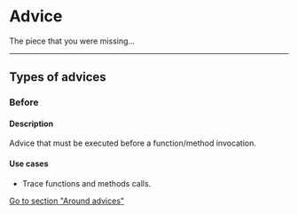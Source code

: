 [ts.kind]: # (blog)

[ts.description]: # (Mi first blog)

[techiestone2]: # (
kind: blog
description: |
  Hello my friend
)


# Advice

The piece that you were missing...

---
## Types of advices

### Before

#### Description

Advice that must be executed before a function/method invocation.


#### Use cases

- Trace functions and methods calls.

[Go to section "Around advices"](/advices/around)
